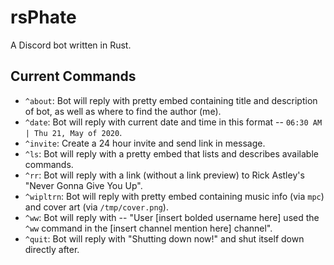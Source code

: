 # rsPhate

A Discord bot written in Rust.

## Current Commands

- `^about`: Bot will reply with pretty embed containing title and description of bot, as well as where to find the author (me).
- `^date`: Bot will reply with current date and time in this format -- `06:30 AM | Thu 21, May of 2020`.
- `^invite`: Create a 24 hour invite and send link in message.
- `^ls`: Bot will reply with a pretty embed that lists and describes available commands.
- `^rr`: Bot will reply with a link (without a link preview) to Rick Astley's "Never Gonna Give You Up".
- `^wipltrn`: Bot will reply with pretty embed containing music info (via `mpc`) and cover art (via `/tmp/cover.png`).
- `^ww`: Bot will reply with -- "User [insert bolded username here] used the `^ww` command in the [insert channel mention here] channel".
- `^quit`: Bot will reply with "Shutting down now!" and shut itself down directly after.
